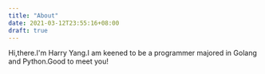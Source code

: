 ```yaml
---
title: "About"
date: 2021-03-12T23:55:16+08:00
draft: true
---
```


Hi,there.I'm Harry Yang.I am keened to be a programmer majored in Golang and Python.Good to meet you!